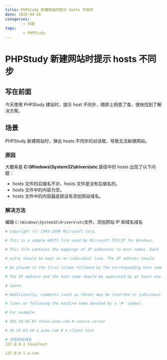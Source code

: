 ```yaml
---
title: PHPStudy 新建网站时提示 hosts 不同步
date: 2022-04-20
categories:
        - 问题
tags:
        - PHPStudy
---
```


# PHPStudy 新建网站时提示 hosts 不同步

## 写在前面

今天使用 PHPStudy 建站时，提示 host 不同步，随即上网查了查，很快找到了解决方案。

## 场景

PHPStudy 新建网站时，弹出 hosts 不同步的对话框，导致无法新建网站。

### 原因

大概率是 **C:\Windows\System32\drivers\etc** 路径中的 hosts 出现了以下问题：

- hosts 文件的后缀名不对，hosts 文件是没有后缀名的。
- hosts 文件中的内容为空。
- hosts 文件中的内容最底部没有添加网站域名。

### 解决方法

编辑 `C:\Windows\System32\drivers\etc`文件，添加网站 IP 和域名域名

```yaml
# Copyright (c) 1993-1999 Microsoft Corp.

# This is a sample HOSTS file used by Microsoft TCP/IP for Windows.

# This file contains the mappings of IP addresses to host names. Each

# entry should be kept on an individual line. The IP address should

# be placed in the first column followed by the corresponding host name.

# The IP address and the host name should be separated by at least one

# space.

# Additionally, comments (such as these) may be inserted on individual

# lines or following the machine name denoted by a '#' symbol.

# For example:

# 102.54.94.97 rhino.acme.com # source server

# 38.25.63.10 x.acme.com # x client host

# 添加网站域名
127.0.0.1 localhost

127.0.0.1 a.com
```
